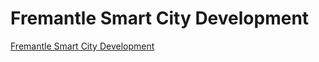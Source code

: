 # Fremantle Smart City Development 

[Fremantle Smart City Development](https://medium.com/power-ledger/project-update-fremantle-smart-city-development-b16ccce2eb8f)
